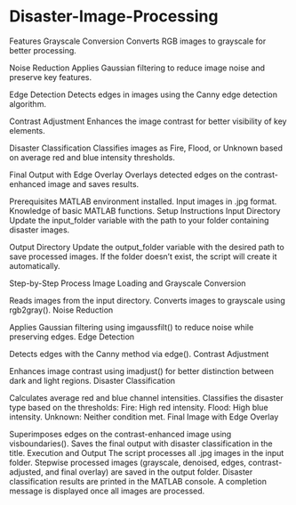 # Disaster-Image-Processing

Features
Grayscale Conversion
Converts RGB images to grayscale for better processing.

Noise Reduction
Applies Gaussian filtering to reduce image noise and preserve key features.

Edge Detection
Detects edges in images using the Canny edge detection algorithm.

Contrast Adjustment
Enhances the image contrast for better visibility of key elements.

Disaster Classification
Classifies images as Fire, Flood, or Unknown based on average red and blue intensity thresholds.

Final Output with Edge Overlay
Overlays detected edges on the contrast-enhanced image and saves results.

Prerequisites
MATLAB environment installed.
Input images in .jpg format.
Knowledge of basic MATLAB functions.
Setup Instructions
Input Directory
Update the input_folder variable with the path to your folder containing disaster images.

Output Directory
Update the output_folder variable with the desired path to save processed images.
If the folder doesn’t exist, the script will create it automatically.

Step-by-Step Process
Image Loading and Grayscale Conversion

Reads images from the input directory.
Converts images to grayscale using rgb2gray().
Noise Reduction

Applies Gaussian filtering using imgaussfilt() to reduce noise while preserving edges.
Edge Detection

Detects edges with the Canny method via edge().
Contrast Adjustment

Enhances image contrast using imadjust() for better distinction between dark and light regions.
Disaster Classification

Calculates average red and blue channel intensities.
Classifies the disaster type based on the thresholds:
Fire: High red intensity.
Flood: High blue intensity.
Unknown: Neither condition met.
Final Image with Edge Overlay

Superimposes edges on the contrast-enhanced image using visboundaries().
Saves the final output with disaster classification in the title.
Execution and Output
The script processes all .jpg images in the input folder.
Stepwise processed images (grayscale, denoised, edges, contrast-adjusted, and final overlay) are saved in the output folder.
Disaster classification results are printed in the MATLAB console.
A completion message is displayed once all images are processed.
